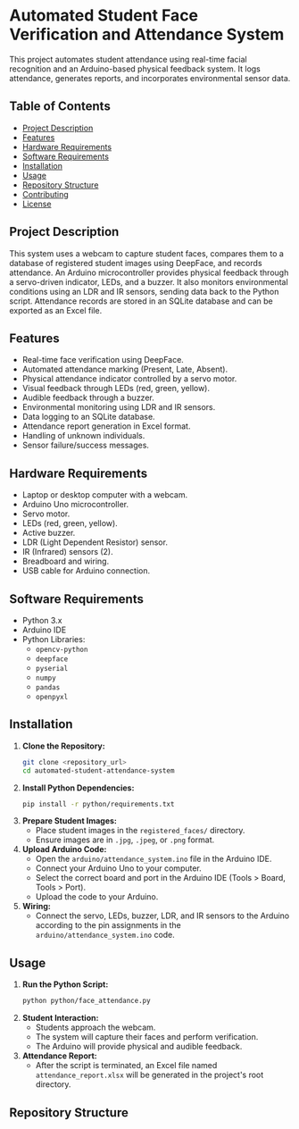 # Automated Student Face Verification and Attendance System

This project automates student attendance using real-time facial recognition and an Arduino-based physical feedback system. It logs attendance, generates reports, and incorporates environmental sensor data.

## Table of Contents

* [Project Description](#project-description)
* [Features](#features)
* [Hardware Requirements](#hardware-requirements)
* [Software Requirements](#software-requirements)
* [Installation](#installation)
* [Usage](#usage)
* [Repository Structure](#repository-structure)
* [Contributing](#contributing)
* [License](#license)

## Project Description

This system uses a webcam to capture student faces, compares them to a database of registered student images using DeepFace, and records attendance. An Arduino microcontroller provides physical feedback through a servo-driven indicator, LEDs, and a buzzer. It also monitors environmental conditions using an LDR and IR sensors, sending data back to the Python script. Attendance records are stored in an SQLite database and can be exported as an Excel file.

## Features

* Real-time face verification using DeepFace.
* Automated attendance marking (Present, Late, Absent).
* Physical attendance indicator controlled by a servo motor.
* Visual feedback through LEDs (red, green, yellow).
* Audible feedback through a buzzer.
* Environmental monitoring using LDR and IR sensors.
* Data logging to an SQLite database.
* Attendance report generation in Excel format.
* Handling of unknown individuals.
* Sensor failure/success messages.

## Hardware Requirements

* Laptop or desktop computer with a webcam.
* Arduino Uno microcontroller.
* Servo motor.
* LEDs (red, green, yellow).
* Active buzzer.
* LDR (Light Dependent Resistor) sensor.
* IR (Infrared) sensors (2).
* Breadboard and wiring.
* USB cable for Arduino connection.

## Software Requirements

* Python 3.x
* Arduino IDE
* Python Libraries:
    * `opencv-python`
    * `deepface`
    * `pyserial`
    * `numpy`
    * `pandas`
    * `openpyxl`

## Installation

1.  **Clone the Repository:**
    ```bash
    git clone <repository_url>
    cd automated-student-attendance-system
    ```
2.  **Install Python Dependencies:**
    ```bash
    pip install -r python/requirements.txt
    ```
3.  **Prepare Student Images:**
    * Place student images in the `registered_faces/` directory.
    * Ensure images are in `.jpg`, `.jpeg`, or `.png` format.
4.  **Upload Arduino Code:**
    * Open the `arduino/attendance_system.ino` file in the Arduino IDE.
    * Connect your Arduino Uno to your computer.
    * Select the correct board and port in the Arduino IDE (Tools > Board, Tools > Port).
    * Upload the code to your Arduino.
5.  **Wiring:**
    * Connect the servo, LEDs, buzzer, LDR, and IR sensors to the Arduino according to the pin assignments in the `arduino/attendance_system.ino` code.

## Usage

1.  **Run the Python Script:**
    ```bash
    python python/face_attendance.py
    ```
2.  **Student Interaction:**
    * Students approach the webcam.
    * The system will capture their faces and perform verification.
    * The Arduino will provide physical and audible feedback.
3.  **Attendance Report:**
    * After the script is terminated, an Excel file named `attendance_report.xlsx` will be generated in the project's root directory.

## Repository Structure
